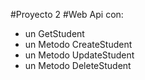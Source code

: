 #Proyecto 2
#Web Api con:
- un GetStudent
- un Metodo CreateStudent
- un Metodo UpdateStudent
- un Metodo DeleteStudent

